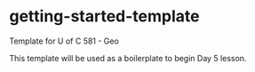 # getting-started-template
Template for U of C 581 - Geo

This template will be used as a boilerplate to begin Day 5 lesson.
